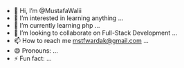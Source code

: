 - 👋 Hi, I’m @MustafaWalii
- 👀 I’m interested in learning anything ...
- 🌱 I’m currently learning php ...
- 💞️ I’m looking to collaborate on Full-Stack Development ...
- 📫 How to reach me mstfwardak@gmail.com ...
- 😄 Pronouns: ...
- ⚡ Fun fact: ...

<!---
MustafaWalii/MustafaWalii is a ✨ special ✨ repository because its `README.md` (this file) appears on your GitHub profile.
You can click the Preview link to take a look at your changes.
--->
